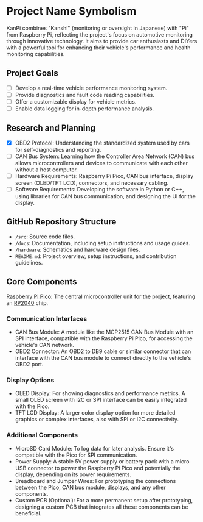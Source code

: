 # Project Name Symbolism

KanPi combines "Kanshi" (monitoring or oversight in Japanese) with "Pi" from Raspberry Pi, reflecting the project's focus on automotive monitoring through innovative technology. It aims to provide car enthusiasts and DIYers with a powerful tool for enhancing their vehicle's performance and health monitoring capabilities.

## Project Goals

- [ ] Develop a real-time vehicle performance monitoring system.
- [ ] Provide diagnostics and fault code reading capabilities.
- [ ] Offer a customizable display for vehicle metrics.
- [ ] Enable data logging for in-depth performance analysis.

## Research and Planning

- [X] OBD2 Protocol: Understanding the standardized system used by cars for self-diagnostics and reporting.
- [ ] CAN Bus System: Learning how the Controller Area Network (CAN) bus allows microcontrollers and devices to communicate with each other without a host computer.
- [ ] Hardware Requirements: Raspberry Pi Pico, CAN bus interface, display screen (OLED/TFT LCD), connectors, and necessary cabling.
- [ ] Software Requirements: Developing the software in Python or C++, using libraries for CAN bus communication, and designing the UI for the display.

## GitHub Repository Structure

- `/src`: Source code files.
- `/docs`: Documentation, including setup instructions and usage guides.
- `/hardware`: Schematics and hardware design files.
- `README.md`: Project overview, setup instructions, and contribution guidelines.

## Core Components

[Raspberry Pi Pico](https://www.raspberrypi.com/products/raspberry-pi-pico/): The central microcontroller unit for the project, featuring an [RP2040](https://www.raspberrypi.com/documentation/microcontrollers/rp2040.html) chip.

### Communication Interfaces

- CAN Bus Module: A module like the MCP2515 CAN Bus Module with an SPI interface, compatible with the Raspberry Pi Pico, for accessing the vehicle's CAN network.
- OBD2 Connector: An OBD2 to DB9 cable or similar connector that can interface with the CAN bus module to connect directly to the vehicle's OBD2 port.

### Display Options

- OLED Display: For showing diagnostics and performance metrics. A small OLED screen with I2C or SPI interface can be easily integrated with the Pico.
- TFT LCD Display: A larger color display option for more detailed graphics or complex interfaces, also with SPI or I2C connectivity.

### Additional Components

- MicroSD Card Module: To log data for later analysis. Ensure it's compatible with the Pico for SPI communication.
- Power Supply: A stable 5V power supply or battery pack with a micro USB connector to power the Raspberry Pi Pico and potentially the display, depending on its power requirements.
- Breadboard and Jumper Wires: For prototyping the connections between the Pico, CAN bus module, displays, and any other components.
- Custom PCB (Optional): For a more permanent setup after prototyping, designing a custom PCB that integrates all these components can be beneficial.
